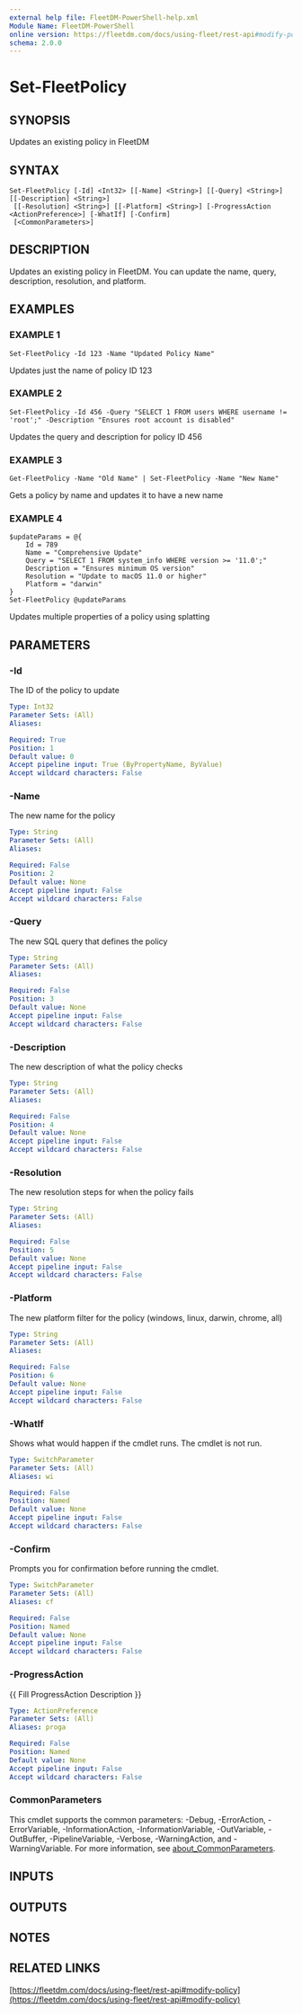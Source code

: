 ```yaml
---
external help file: FleetDM-PowerShell-help.xml
Module Name: FleetDM-PowerShell
online version: https://fleetdm.com/docs/using-fleet/rest-api#modify-policy
schema: 2.0.0
---
```


# Set-FleetPolicy

## SYNOPSIS
Updates an existing policy in FleetDM

## SYNTAX

```
Set-FleetPolicy [-Id] <Int32> [[-Name] <String>] [[-Query] <String>] [[-Description] <String>]
 [[-Resolution] <String>] [[-Platform] <String>] [-ProgressAction <ActionPreference>] [-WhatIf] [-Confirm]
 [<CommonParameters>]
```

## DESCRIPTION
Updates an existing policy in FleetDM.
You can update the name, query, description, resolution, and platform.

## EXAMPLES

### EXAMPLE 1
```
Set-FleetPolicy -Id 123 -Name "Updated Policy Name"
```

Updates just the name of policy ID 123

### EXAMPLE 2
```
Set-FleetPolicy -Id 456 -Query "SELECT 1 FROM users WHERE username != 'root';" -Description "Ensures root account is disabled"
```

Updates the query and description for policy ID 456

### EXAMPLE 3
```
Get-FleetPolicy -Name "Old Name" | Set-FleetPolicy -Name "New Name"
```

Gets a policy by name and updates it to have a new name

### EXAMPLE 4
```
$updateParams = @{
    Id = 789
    Name = "Comprehensive Update"
    Query = "SELECT 1 FROM system_info WHERE version >= '11.0';"
    Description = "Ensures minimum OS version"
    Resolution = "Update to macOS 11.0 or higher"
    Platform = "darwin"
}
Set-FleetPolicy @updateParams
```

Updates multiple properties of a policy using splatting

## PARAMETERS

### -Id
The ID of the policy to update

```yaml
Type: Int32
Parameter Sets: (All)
Aliases:

Required: True
Position: 1
Default value: 0
Accept pipeline input: True (ByPropertyName, ByValue)
Accept wildcard characters: False
```

### -Name
The new name for the policy

```yaml
Type: String
Parameter Sets: (All)
Aliases:

Required: False
Position: 2
Default value: None
Accept pipeline input: False
Accept wildcard characters: False
```

### -Query
The new SQL query that defines the policy

```yaml
Type: String
Parameter Sets: (All)
Aliases:

Required: False
Position: 3
Default value: None
Accept pipeline input: False
Accept wildcard characters: False
```

### -Description
The new description of what the policy checks

```yaml
Type: String
Parameter Sets: (All)
Aliases:

Required: False
Position: 4
Default value: None
Accept pipeline input: False
Accept wildcard characters: False
```

### -Resolution
The new resolution steps for when the policy fails

```yaml
Type: String
Parameter Sets: (All)
Aliases:

Required: False
Position: 5
Default value: None
Accept pipeline input: False
Accept wildcard characters: False
```

### -Platform
The new platform filter for the policy (windows, linux, darwin, chrome, all)

```yaml
Type: String
Parameter Sets: (All)
Aliases:

Required: False
Position: 6
Default value: None
Accept pipeline input: False
Accept wildcard characters: False
```

### -WhatIf
Shows what would happen if the cmdlet runs.
The cmdlet is not run.

```yaml
Type: SwitchParameter
Parameter Sets: (All)
Aliases: wi

Required: False
Position: Named
Default value: None
Accept pipeline input: False
Accept wildcard characters: False
```

### -Confirm
Prompts you for confirmation before running the cmdlet.

```yaml
Type: SwitchParameter
Parameter Sets: (All)
Aliases: cf

Required: False
Position: Named
Default value: None
Accept pipeline input: False
Accept wildcard characters: False
```

### -ProgressAction
{{ Fill ProgressAction Description }}

```yaml
Type: ActionPreference
Parameter Sets: (All)
Aliases: proga

Required: False
Position: Named
Default value: None
Accept pipeline input: False
Accept wildcard characters: False
```

### CommonParameters
This cmdlet supports the common parameters: -Debug, -ErrorAction, -ErrorVariable, -InformationAction, -InformationVariable, -OutVariable, -OutBuffer, -PipelineVariable, -Verbose, -WarningAction, and -WarningVariable. For more information, see [about_CommonParameters](http://go.microsoft.com/fwlink/?LinkID=113216).

## INPUTS

## OUTPUTS

## NOTES

## RELATED LINKS

[https://fleetdm.com/docs/using-fleet/rest-api#modify-policy](https://fleetdm.com/docs/using-fleet/rest-api#modify-policy)

